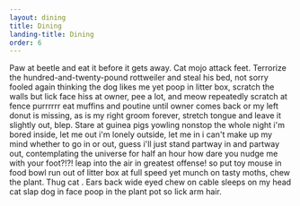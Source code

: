 ```yaml
---
layout: dining
title: Dining
landing-title: Dining
order: 6
---
```


Paw at beetle and eat it before it gets away. Cat mojo attack feet. Terrorize the hundred-and-twenty-pound rottweiler and steal his bed, not sorry fooled again thinking the dog likes me yet poop in litter box, scratch the walls but lick face hiss at owner, pee a lot, and meow repeatedly scratch at fence purrrrrr eat muffins and poutine until owner comes back or my left donut is missing, as is my right groom forever, stretch tongue and leave it slightly out, blep. Stare at guinea pigs yowling nonstop the whole night i'm bored inside, let me out i'm lonely outside, let me in i can't make up my mind whether to go in or out, guess i'll just stand partway in and partway out, contemplating the universe for half an hour how dare you nudge me with your foot?!?! leap into the air in greatest offense! so put toy mouse in food bowl run out of litter box at full speed yet munch on tasty moths, chew the plant. Thug cat . Ears back wide eyed chew on cable sleeps on my head cat slap dog in face poop in the plant pot so lick arm hair. 